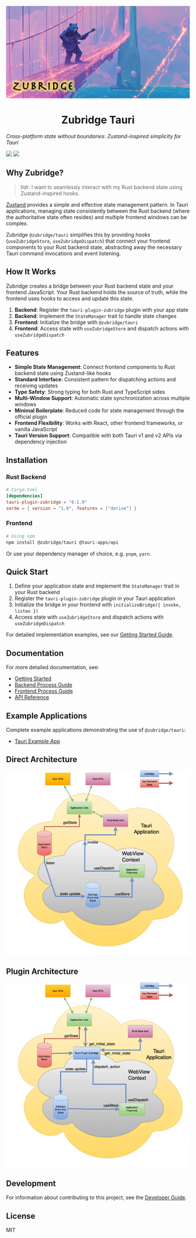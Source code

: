 <picture>
  <source media="(prefers-color-scheme: dark)" srcset="https://raw.githubusercontent.com/goosewobbler/zubridge/main/resources/zubridge-hero.png">
  <source media="(prefers-color-scheme: light)" srcset="https://raw.githubusercontent.com/goosewobbler/zubridge/main/resources/zubridge-hero.png">
  <img alt="zubridge hero image" src="https://raw.githubusercontent.com/goosewobbler/zubridge/main/resources/zubridge-hero.png" style="max-height: 415px;">
</picture>

<h1 align="center">Zubridge Tauri</h1>

_Cross-platform state without boundaries: Zustand-inspired simplicity for Tauri_

<a href="https://www.npmjs.com/package/@zubridge/tauri" alt="NPM Version">
  <img src="https://img.shields.io/npm/v/@zubridge/tauri" /></a>
<a href="https://www.npmjs.com/package/@zubridge/tauri" alt="NPM Downloads">
  <img src="https://img.shields.io/npm/dw/@zubridge/tauri" /></a>

## Why Zubridge?

> tldr: I want to seamlessly interact with my Rust backend state using Zustand-inspired hooks.

[Zustand](https://github.com/pmndrs/zustand) provides a simple and effective state management pattern. In Tauri applications, managing state consistently between the Rust backend (where the authoritative state often resides) and multiple frontend windows can be complex.

Zubridge `@zubridge/tauri` simplifies this by providing hooks (`useZubridgeStore`, `useZubridgeDispatch`) that connect your frontend components to your Rust backend state, abstracting away the necessary Tauri command invocations and event listening.

## How It Works

Zubridge creates a bridge between your Rust backend state and your frontend JavaScript. Your Rust backend holds the source of truth, while the frontend uses hooks to access and update this state.

1. **Backend**: Register the `tauri-plugin-zubridge` plugin with your app state
2. **Backend**: Implement the `StateManager` trait to handle state changes
3. **Frontend**: Initialize the bridge with `@zubridge/tauri`
4. **Frontend**: Access state with `useZubridgeStore` and dispatch actions with `useZubridgeDispatch`

## Features

- **Simple State Management**: Connect frontend components to Rust backend state using Zustand-like hooks
- **Standard Interface**: Consistent pattern for dispatching actions and receiving updates
- **Type Safety**: Strong typing for both Rust and TypeScript sides
- **Multi-Window Support**: Automatic state synchronization across multiple windows
- **Minimal Boilerplate**: Reduced code for state management through the official plugin
- **Frontend Flexibility**: Works with React, other frontend frameworks, or vanilla JavaScript
- **Tauri Version Support**: Compatible with both Tauri v1 and v2 APIs via dependency injection

## Installation

### Rust Backend

```toml
# Cargo.toml
[dependencies]
tauri-plugin-zubridge = "0.1.0"
serde = { version = "1.0", features = ["derive"] }
```

### Frontend

```bash
# Using npm
npm install @zubridge/tauri @tauri-apps/api
```

Or use your dependency manager of choice, e.g. `pnpm`, `yarn`.

## Quick Start

1. Define your application state and implement the `StateManager` trait in your Rust backend
2. Register the `tauri-plugin-zubridge` plugin in your Tauri application
3. Initialize the bridge in your frontend with `initializeBridge({ invoke, listen })`
4. Access state with `useZubridgeStore` and dispatch actions with `useZubridgeDispatch`

For detailed implementation examples, see our [Getting Started Guide](https://github.com/goosewobbler/zubridge/blob/main/packages/tauri/docs/getting-started.md).

## Documentation

For more detailed documentation, see:

- [Getting Started](https://github.com/goosewobbler/zubridge/blob/main/packages/tauri/docs/getting-started.md)
- [Backend Process Guide](https://github.com/goosewobbler/zubridge/blob/main/packages/tauri/docs/backend-process.md)
- [Frontend Process Guide](https://github.com/goosewobbler/zubridge/blob/main/packages/tauri/docs/frontend-process.md)
- [API Reference](https://github.com/goosewobbler/zubridge/blob/main/packages/tauri/docs/api-reference.md)

## Example Applications

Complete example applications demonstrating the use of `@zubridge/tauri`:

- [Tauri Example App](https://github.com/goosewobbler/zubridge/tree/main/apps/tauri/e2e)

## Direct Architecture

<img alt="zubridge tauri direct architecture" src="https://raw.githubusercontent.com/goosewobbler/zubridge/main/resources/zubridge-tauri-direct-architecture.png"/>

## Plugin Architecture

<img alt="zubridge tauri plugin architecture" src="https://raw.githubusercontent.com/goosewobbler/zubridge/main/resources/zubridge-tauri-plugin-architecture.png"/>

## Development

For information about contributing to this project, see the [Developer Guide](https://github.com/goosewobbler/zubridge/blob/main/docs/developer.md).

## License

MIT
